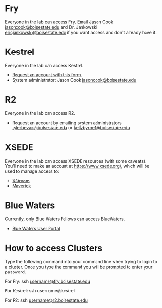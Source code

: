 # Fry #
Everyone in the lab can access Fry. Email Jason Cook <jasoncook@boisestate.edu> and Dr. Jankowski <ericjankowski@boisestate.edu> if you want access and don't already have it.

# Kestrel #
Everyone in the lab can access Kestrel.

* [Request an account with this form.](https://secureforms.boisestate.edu/coen/kestrel-cpugpu-cluster-account-request-form/) 
* System administrator: Jason Cook <jasoncook@boisestate.edu>

# R2 #
Everyone in the lab can access R2.

* Request an account by emailing system administrators <tylerbevan@boisestate.edu> or <kellybyrne1@boisestate.edu>

# XSEDE #
Everyone in the lab can access XSEDE resources (with some caveats).
You'll need to make an account at <https://www.xsede.org/>, which will be used to manage access to:

* [XStream](http://xstream.stanford.edu/)
* [Maverick](https://portal.tacc.utexas.edu/user-guides/maverick)

# Blue Waters #
Currently, only Blue Waters Fellows can access BlueWaters.

* [Blue Waters User Portal](https://bluewaters.ncsa.illinois.edu/)

# How to access Clusters #
Type the following command into your command line when trying to login to a cluster. Once you type the command you will be prompted to enter your password.

For Fry:
ssh username@fry.boisestate.edu

For Kestrel:
ssh username@kestrel

For R2:
ssh username@r2.boisestate.edu